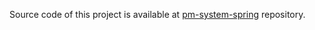 Source code of this project is available at [pm-system-spring](https://github.com/tarastarasyuk/pm-system-spring) repository.
